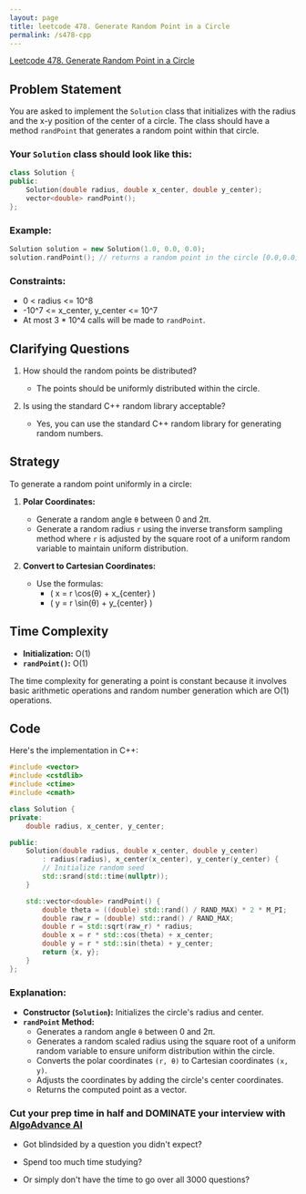 ```yaml
---
layout: page
title: leetcode 478. Generate Random Point in a Circle
permalink: /s478-cpp
---
```

[Leetcode 478. Generate Random Point in a Circle](https://algoadvance.github.io/algoadvance/l478)
## Problem Statement

You are asked to implement the `Solution` class that initializes with the radius and the x-y position of the center of a circle. The class should have a method `randPoint` that generates a random point within that circle. 

### Your `Solution` class should look like this:
```cpp
class Solution {
public:
    Solution(double radius, double x_center, double y_center);
    vector<double> randPoint();
};
```

### Example:
```cpp
Solution solution = new Solution(1.0, 0.0, 0.0);
solution.randPoint(); // returns a random point in the circle [0.0,0.0] with radius 1.0
```

### Constraints:
- 0 < radius <= 10^8
- -10^7 <= x_center, y_center <= 10^7
- At most 3 * 10^4 calls will be made to `randPoint`.

## Clarifying Questions
1. How should the random points be distributed?
   - The points should be uniformly distributed within the circle.
   
2. Is using the standard C++ random library acceptable?
   - Yes, you can use the standard C++ random library for generating random numbers.

## Strategy
To generate a random point uniformly in a circle:
1. **Polar Coordinates:**
   - Generate a random angle `θ` between 0 and 2π.
   - Generate a random radius `r` using the inverse transform sampling method where `r` is adjusted by the square root of a uniform random variable to maintain uniform distribution.

2. **Convert to Cartesian Coordinates:**
   - Use the formulas:
     - \( x = r \cos(θ) + x_{center} \)
     - \( y = r \sin(θ) + y_{center} \)

## Time Complexity
- **Initialization:** O(1)
- **`randPoint()`:** O(1)

The time complexity for generating a point is constant because it involves basic arithmetic operations and random number generation which are O(1) operations.

## Code
Here's the implementation in C++:

```cpp
#include <vector>
#include <cstdlib>
#include <ctime>
#include <cmath>

class Solution {
private:
    double radius, x_center, y_center;

public:
    Solution(double radius, double x_center, double y_center) 
        : radius(radius), x_center(x_center), y_center(y_center) {
        // Initialize random seed
        std::srand(std::time(nullptr));
    }

    std::vector<double> randPoint() {
        double theta = ((double) std::rand() / RAND_MAX) * 2 * M_PI;
        double raw_r = (double) std::rand() / RAND_MAX;
        double r = std::sqrt(raw_r) * radius;
        double x = r * std::cos(theta) + x_center;
        double y = r * std::sin(theta) + y_center;
        return {x, y};
    }
};
```

### Explanation:
- **Constructor (`Solution`):** Initializes the circle's radius and center.
- **`randPoint` Method:**
  - Generates a random angle `θ` between 0 and 2π.
  - Generates a random scaled radius using the square root of a uniform random variable to ensure uniform distribution within the circle.
  - Converts the polar coordinates `(r, θ)` to Cartesian coordinates `(x, y)`.
  - Adjusts the coordinates by adding the circle's center coordinates.
  - Returns the computed point as a vector.


### Cut your prep time in half and DOMINATE your interview with [AlgoAdvance AI](https://algoAdvance.com)

- Got blindsided by a question you didn't expect?

- Spend too much time studying?

- Or simply don't have the time to go over all 3000 questions?

